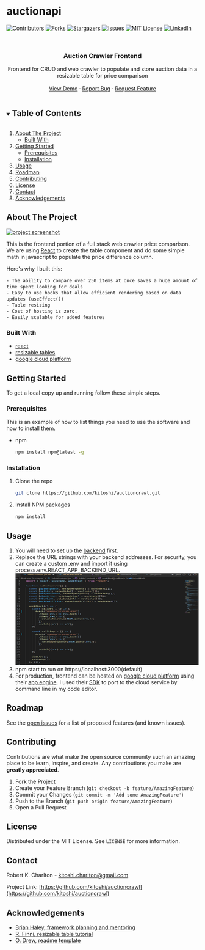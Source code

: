 # auctionapi

[![Contributors][contributors-shield]][contributors-url]
[![Forks][forks-shield]][forks-url]
[![Stargazers][stars-shield]][stars-url]
[![Issues][issues-shield]][issues-url]
[![MIT License][license-shield]][license-url]
[![LinkedIn][linkedin-shield]][linkedin-url]

<!-- PROJECT LOGO -->
<br />
<p align="center">

  <h3 align="center">Auction Crawler Frontend</h3>

  <p align="center">
    Frontend for CRUD and web crawler to populate and store auction data in a resizable table for price comparison
    <br />
    <br />
    <a href="https://tradingfever.com">View Demo</a>
    ·
    <a href="https://github.com/kitoshi/auctioncrawl/issues">Report Bug</a>
    ·
    <a href="https://github.com/kitoshi/auctioncrawl/issues">Request Feature</a>
  </p>
</p>

<!-- TABLE OF CONTENTS -->
<details open="open">
  <summary><h2 style="display: inline-block">Table of Contents</h2></summary>
  <ol>
    <li>
      <a href="#about-the-project">About The Project</a>
      <ul>
        <li><a href="#built-with">Built With</a></li>
      </ul>
    </li>
    <li>
      <a href="#getting-started">Getting Started</a>
      <ul>
        <li><a href="#prerequisites">Prerequisites</a></li>
        <li><a href="#installation">Installation</a></li>
      </ul>
    </li>
    <li><a href="#usage">Usage</a></li>
    <li><a href="#roadmap">Roadmap</a></li>
    <li><a href="#contributing">Contributing</a></li>
    <li><a href="#license">License</a></li>
    <li><a href="#contact">Contact</a></li>
    <li><a href="#acknowledgements">Acknowledgements</a></li>
  </ol>
</details>

<!-- ABOUT THE PROJECT -->

## About The Project

 <a href="https://gobidup.com">
 <img src="screenshots/projectscreenshot.png" alt="project screenshot" width="480" height="480"></img>
 </a>

This is the frontend portion of a full stack web crawler price comparison. We are using [React](https://reactjs.org/) to create the table component and do some simple math in javascript to populate the price difference column.

Here's why I built this:

    - The ability to compare over 250 items at once saves a huge amount of time spent looking for deals
    - Easy to use hooks that allow efficient rendering based on data updates (useEffect())
    - Table resizing
    - Cost of hosting is zero.
    - Easily scalable for added features

### Built With

- [react](https://reactjs.org/)
- [resizable tables](https://letsbuildui.dev/articles/resizable-tables-with-react-and-css-grid)
- [google cloud platform](https://cloud.google.com/)

<!-- GETTING STARTED -->

## Getting Started

To get a local copy up and running follow these simple steps.

### Prerequisites

This is an example of how to list things you need to use the software and how to install them.

- npm
  ```sh
  npm install npm@latest -g
  ```

### Installation

1. Clone the repo
   ```sh
   git clone https://github.com/kitoshi/auctioncrawl.git
   ```
2. Install NPM packages
   ```sh
   npm install
   ```

<!-- USAGE EXAMPLES -->

## Usage

1. You will need to set up the [backend](https://github.com/kitoshi/auctioncrawl-api) first.
2. Replace the URL strings with your backend addresses. For security, you can create a custom .env and import it using process.env.REACT_APP_BACKEND_URL.
   <br>
   <img src="screenshots/frontendURL.png" alt="URL screenshot" width="480" height="240"></img>
3. npm start to run on https://localhost:3000(default)
4. For production, frontend can be hosted on [google cloud platform](https://cloud.google.com/) using their [app engine](https://cloud.google.com/appengine/docs/standard/nodejs/building-app). I used their [SDK](https://cloud.google.com/sdk) to port to the cloud service by command line in my code editor.

<!-- ROADMAP -->

## Roadmap

See the [open issues](https://github.com/kitoshi/auctioncrawl/issues) for a list of proposed features (and known issues).

<!-- CONTRIBUTING -->

## Contributing

Contributions are what make the open source community such an amazing place to be learn, inspire, and create. Any contributions you make are **greatly appreciated**.

1. Fork the Project
2. Create your Feature Branch (`git checkout -b feature/AmazingFeature`)
3. Commit your Changes (`git commit -m 'Add some AmazingFeature'`)
4. Push to the Branch (`git push origin feature/AmazingFeature`)
5. Open a Pull Request

<!-- LICENSE -->

## License

Distributed under the MIT License. See `LICENSE` for more information.

<!-- CONTACT -->

## Contact

Robert K. Charlton - kitoshi.charlton@gmail.com

Project Link: [https://github.com/kitoshi/auctioncrawl](https://github.com/kitoshi/auctioncrawl)

<!-- ACKNOWLEDGEMENTS -->

## Acknowledgements

- [Brian Haley, framework planning and mentoring](https://github.com/brian-e-haley)
- [R. Finni, resizable table tutorial](https://letsbuildui.dev/articles/resizable-tables-with-react-and-css-grid)
- [O. Drew, readme template](https://github.com/othneildrew/Best-README-Template)

<!-- MARKDOWN LINKS & IMAGES -->
<!-- https://www.markdownguide.org/basic-syntax/#reference-style-links -->

[contributors-shield]: https://img.shields.io/github/contributors/kitoshi/auctioncrawl.svg?style=for-the-badge
[contributors-url]: https://github.com/kitoshi/auctioncrawl/graphs/contributors
[forks-shield]: https://img.shields.io/github/forks/kitoshi/auctioncrawl.svg?style=for-the-badge
[forks-url]: https://github.com/kitoshi/auctioncrawl/network/members
[stars-shield]: https://img.shields.io/github/stars/kitoshi/auctioncrawl.svg?style=for-the-badge
[stars-url]: https://github.com/kitoshi/auctioncrawl/stargazers
[issues-shield]: https://img.shields.io/github/issues/kitoshi/auctioncrawl.svg?style=for-the-badge
[issues-url]: https://github.com/kitoshi/auctioncrawl/issues
[license-shield]: https://img.shields.io/github/license/kitoshi/auctioncrawl.svg?style=for-the-badge
[license-url]: https://github.com/kitoshi/auctioncrawl/blob/master/LICENSE.txt
[linkedin-shield]: https://img.shields.io/badge/-LinkedIn-black.svg?style=for-the-badge&logo=linkedin&colorB=555
[linkedin-url]: https://www.linkedin.com/in/robert-k-charlton/
